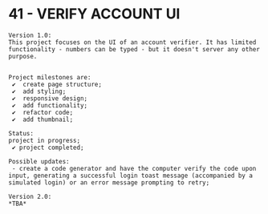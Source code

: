 # 41 - VERIFY ACCOUNT UI

    Version 1.0:
    This project focuses on the UI of an account verifier. It has limited functionality - numbers can be typed - but it doesn't server any other purpose.


    Project milestones are:
     ✔  create page structure;
     ✔  add styling;
     ✔  responsive design;
     ✔  add functionality;
     ✔  refactor code;
     ✔  add thumbnail;

    Status:
    project in progress;
     ✔ project completed;

    Possible updates:
     - create a code generator and have the computer verify the code upon input, generating a successful login toast message (accompanied by a simulated login) or an error message prompting to retry;

    Version 2.0:
    *TBA*
